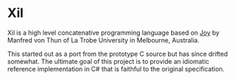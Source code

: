 # Xil
Xil is a high level concatenative programming language based on [Joy](https://en.wikipedia.org/wiki/Joy_(programming_language)) by Manfred  von Thun of La Trobe 
University in Melbourne, Australia.

This started out as a port from the prototype C source but has since drifted 
somewhat. The ultimate goal of this project is to provide an idiomatic reference
implementation in C# that is faithful to the original specification.